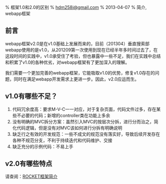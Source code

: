 % 框架1.0和2.0的区别 
% hdm258i@gmail.com
% 2013-04-07
% 简介, webapp框架

## 前言

webapp框架v2.0是在v1.0基础上发展而来的，目前（201304）垂直搜索部webapp使用的是v1.0，从201209第一次使用到现在已经半年多时间过去了，在这段时间的实践中，v1.0承受住了考验，但也暴露中一些不足，我们在实践中总结和积累了v1.0的各种优劣，对webapp框架有了更加深入的理解。

我们需要一个更加完善的webapp框架，它能吸取v1.0的优势，修复v1.0存在的问题，同时在满足webapp开发需求上更进一步。因此，v2.0应运而生。

## v1.0有哪些不足？

1. 代码冗余度高：要求M-V-C一一对应，对于复杂页面，代码文件过多，存在某些不必要的代码；新增的controller类在功能上多余
2. 没有明确的MVC拆分方案：虽然引入MVC的按层次分拆，进行分而治之，简化代码逻辑，但是没有对MVC该如何进行分拆有明确说明
3. 缺乏行之有效的开发规范：一些不成文的规范没有落实好，导致后续开发存在各种不规范分支，不利于持续迭代和代码维护、交接
4. 缺乏充分的示例代码：不易上手

## v2.0有哪些特点

请查阅：[ROCKET框架简介](#howto/ROCKET框架简介)


